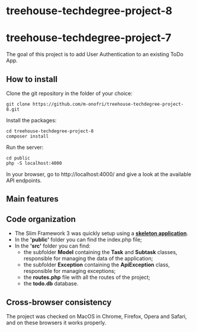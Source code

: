 # treehouse-techdegree-project-8

# treehouse-techdegree-project-7

The goal of this project is to add User Authentication to an existing ToDo App.

## How to install 

Clone the git repository in the folder of your choice:
```
git clone https://github.com/m-onofri/treehouse-techdegree-project-8.git
```

Install the packages:
```
cd treehouse-techdegree-project-8
composer install
```

Run the server:
```
cd public
php -S localhost:4000
```

In your browser, go to http://localhost:4000/ and give a look at the available API endpoints.

 ## Main features


## Code organization

* The Slim Framework 3 was quickly setup using a [**skeleton application**](https://github.com/slimphp/Slim-Skeleton). 
* In the **'public'** folder you can find the index.php file;
* In the **'src'** folder you can find:
    - the subfolder **Model** containing the **Task** and **Subtask** classes, responsible for managing the data of the application;
    - the subfolder **Exception** containing the **ApiException** class, responsible for managing exceptions;
    - the **routes.php** file with all the routes of the project;
    - the **todo.db** database.

## Cross-browser consistency

The project was checked on MacOS in Chrome, Firefox, Opera and Safari, and on these browsers it works properly.


